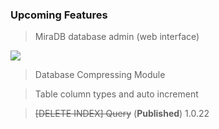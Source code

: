 ### Upcoming Features

>  MiraDB database admin (web interface)

   ![](https://image.ibb.co/kJpRJe/1bd4ecef_b5c8_4862_9741_d045ab0fc04f.png)
   
> Database Compressing Module

> Table column types and auto increment

> ~~[DELETE INDEX] Query~~ (**Published**) 1.0.22
